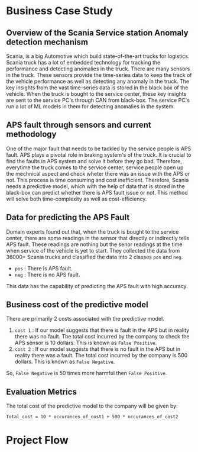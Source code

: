 # Business Case Study

## Overview of the Scania Service station Anomaly detection mechanism
Scania, is a big Automotive which build state-of-the-art trucks for logistics. Scania truck has a lot of embedded technology for tracking the performance and detecting anomalies in the truck. There are many sensors in the truck. These sensors provide the time-series data to keep the track of the vehicle performance as well as detecting any anomaly in the truck. The key insights from the vast time-series data is stored in the black box of the vehicle. When the truck is bought to the service center, these key insights are sent to the service PC's through CAN from black-box. The service PC's run a lot of ML models in them for detecting anomalies in the system.

## APS fault through sensors and current methodology
One of the major fault that needs to be tackled by the service people is APS fault. APS plays a pivotal role in braking system's of the truck. It is crucial to find the faults in APS system and solve it before they go bad. Therefore, everytime the truck comes to the service center, service people open up the mechnical aspect and check wheter there was an issue with the APS or not. This process is time consuming and cost inefficient. Therefore, Scania needs a predictive model, which with the help of data that is stored in the black-box can predict whether there is APS fault issue or not. This method will solve both time-complexity as well as cost-efficiency.

## Data for predicting the APS Fault
Domain experts found out that, when the truck is bought to the service center, there are some readings in the sensor that directly or indirectly tells APS fault. These readings are nothing but the senor readings at the time when service of the vehicle is yet to start. They collected the data from 36000+ Scania trucks and classified the data into 2 classes `pos` and `neg`.

- `pos` : There is APS fault.
- `neg` : There is no APS fault.

This  data has the capability of predicting the APS fault with high accuracy.

## Business cost of the predictive model
There are primarily 2 costs associated with the predictive model. 
1. `cost 1` : If our model suggests that there is fault in the APS but in reality there was no fault. The total cost incurred by the company to check the APS sensor is 10 dollars. This is known as `False Positive`.
2. `cost 2` : If our model suggests that there is no fault in the APS but in reality there was a fault. The total cost incurred by the company is 500 dollars. This is known as `False Negative`.

So, `False Negative` is 50 times more harmful then `False Positive`. 

## Evaluation Metrics 
The total cost of the predictive model to the company will be given by:

`Total_cost = 10 * occurances_of_cost1 + 500 * occurances_of_cost2`

# Project Flow

